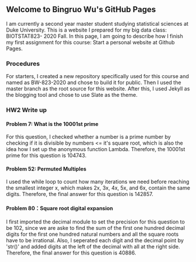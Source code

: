 ## Welcome to Bingruo Wu's GitHub Pages

I am currently a second year master student studying statistical sciences at Duke University. This is a website I prepared for my big data class: BIOTSTAT823- 2020 Fall. In this page, I am going to describe how I finish my first assignment for this course: Start a personal website at Github Pages.

### Procedures

For starters, I created a new repository specifically used for this course and named as BW-823-2020 and chose to build it for public. Then I used the master branch as the root source for this website. After this, I used Jekyll as the blogging tool and chose to use Slate as the theme. 

### HW2 Write up

#### Problem 7: What is the 10001st prime

For this question, I checked whether a number is a prime number by checking if it is divisible by numbers <= it's square root, which is also the idea how I set up the anonymous function Lambda. Therefore, the 10001st prime for this question is 104743.

#### Problem 52: Permuted Multiples

I used the while loop to count how many iterations we need before reaching the smallest integer x, which makes 2x, 3x, 4x, 5x, and 6x, contain the same digits. Therefore, the final answer for this question is 142857.

#### Problem 80：Square root digital expansion

I first imported the decimal module to set the precision for this question to be 102, since we are aske to find the sum of the first one hundred decimal digits for the first one hundred natural numbers and all the square roots have to be irrational. Also, I seperated each digit and the decimal point by 'str()' and added digits at the left of the decimal with all at the right side. Therefore, the final answer for this question is 40886.
